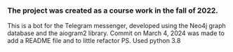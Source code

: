 ### The project was created as a course work in the fall of 2022. 

This is a bot for the Telegram messenger, developed using the Neo4j graph database and the aiogram2 library.
Commit on March 4, 2024 was made to add a README file and to little refactor 
PS. Used python 3.8